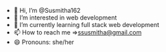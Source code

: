 - 👋 Hi, I’m @Susmitha162
- 👀 I’m interested in web development
- 🌱 I’m currently learning full stack web development
- 📫 How to reach me =>ssusmitha@gmail.com
- 😄 Pronouns: she/her

